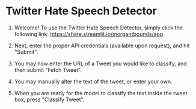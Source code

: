 # Twitter Hate Speech Detector

1. Welcome! To use the Twitter Hate Speech Detector, simply click the following link:
https://share.streamlit.io/morgantbounds/app

2. Next, enter the proper API credentials (available upon request), and hit "Submit". 

3. You may now enter the URL of a Tweet you would like to classify, and then submit "Fetch Tweet". 

4. You may manually alter the text of the tweet, or enter your own.

5. When you are ready for the model to classify the text inside the tweet box, press "Classify Tweet". 
